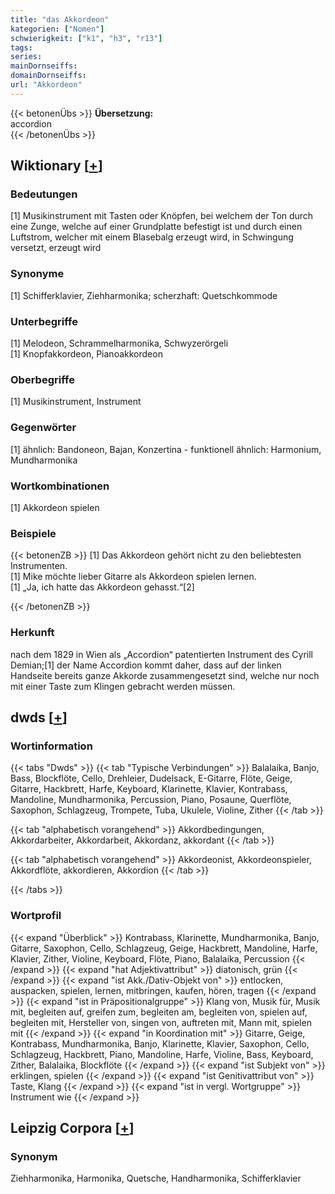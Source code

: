```yaml
---
title: "das Akkordeon"
kategorien: ["Nomen"]
schwierigkeit: ["k1", "h3", "r13"]
tags:
series:
mainDornseiffs:
domainDornseiffs:
url: "Akkordeon"
---
```


{{< betonenÜbs >}}
**Übersetzung:**  
accordion  
{{< /betonenÜbs >}}

## Wiktionary [[+](https://de.wiktionary.org/wiki/Akkordeon)]

### Bedeutungen
[1] Musikinstrument mit Tasten oder Knöpfen, bei welchem der Ton durch eine Zunge, welche auf einer Grundplatte befestigt ist und durch einen Luftstrom, welcher mit einem Blasebalg erzeugt wird, in Schwingung versetzt, erzeugt wird  

### Synonyme
[1] Schifferklavier, Ziehharmonika; scherzhaft: Quetschkommode  

### Unterbegriffe
[1] Melodeon, Schrammelharmonika, Schwyzerörgeli  
[1] Knopfakkordeon, Pianoakkordeon  

### Oberbegriffe
[1] Musikinstrument, Instrument  

### Gegenwörter
[1] ähnlich: Bandoneon, Bajan, Konzertina - funktionell ähnlich: Harmonium, Mundharmonika  

### Wortkombinationen
[1] Akkordeon spielen  

### Beispiele
{{< betonenZB >}}
[1] Das Akkordeon gehört nicht zu den beliebtesten Instrumenten.  
[1] Mike möchte lieber Gitarre als Akkordeon spielen lernen.  
[1] „Ja, ich hatte das Akkordeon gehasst.“[2]  

{{< /betonenZB >}}
### Herkunft
nach dem 1829 in Wien als „Accordion“ patentierten Instrument des Cyrill Demian;[1] der Name Accordion kommt daher, dass auf der linken Handseite bereits ganze Akkorde zusammengesetzt sind, welche nur noch mit einer Taste zum Klingen gebracht werden müssen.  



## dwds [[+](https://www.dwds.de/wb/Akkordeon)]

### Wortinformation
{{< tabs "Dwds" >}}
{{< tab "Typische Verbindungen" >}}
Balalaika, Banjo, Bass, Blockflöte, Cello, Drehleier, Dudelsack, E-Gitarre, Flöte, Geige, Gitarre, Hackbrett, Harfe, Keyboard, Klarinette, Klavier, Kontrabass, Mandoline, Mundharmonika, Percussion, Piano, Posaune, Querflöte, Saxophon, Schlagzeug, Trompete, Tuba, Ukulele, Violine, Zither
{{< /tab >}}

{{< tab "alphabetisch vorangehend" >}}
Akkordbedingungen, Akkordarbeiter, Akkordarbeit, Akkordanz, akkordant
{{< /tab >}}

{{< tab "alphabetisch vorangehend" >}}
Akkordeonist, Akkordeonspieler, Akkordflöte, akkordieren, Akkordion
{{< /tab >}}

{{< /tabs >}}

### Wortprofil
{{< expand "Überblick" >}} Kontrabass, Klarinette, Mundharmonika, Banjo, Gitarre, Saxophon, Cello, Schlagzeug, Geige, Hackbrett, Mandoline, Harfe, Klavier, Zither, Violine, Keyboard, Flöte, Piano, Balalaika, Percussion {{< /expand >}}
{{< expand "hat Adjektivattribut" >}} diatonisch, grün {{< /expand >}}
{{< expand "ist Akk./Dativ-Objekt von" >}} entlocken, auspacken, spielen, lernen, mitbringen, kaufen, hören, tragen {{< /expand >}}
{{< expand "ist in Präpositionalgruppe" >}} Klang von, Musik für, Musik mit, begleiten auf, greifen zum, begleiten am, begleiten von, spielen auf, begleiten mit, Hersteller von, singen von, auftreten mit, Mann mit, spielen mit {{< /expand >}}
{{< expand "in Koordination mit" >}} Gitarre, Geige, Kontrabass, Mundharmonika, Banjo, Klarinette, Klavier, Saxophon, Cello, Schlagzeug, Hackbrett, Piano, Mandoline, Harfe, Violine, Bass, Keyboard, Zither, Balalaika, Blockflöte {{< /expand >}}
{{< expand "ist Subjekt von" >}} erklingen, spielen {{< /expand >}}
{{< expand "ist Genitivattribut von" >}} Taste, Klang {{< /expand >}}
{{< expand "ist in vergl. Wortgruppe" >}} Instrument wie {{< /expand >}}

## Leipzig Corpora [[+](https://corpora.uni-leipzig.de/en/res?word=Akkordeon&corpusId=deu_newscrawl-public_2018)]


### Synonym
Ziehharmonika, Harmonika, Quetsche, Handharmonika, Schifferklavier

